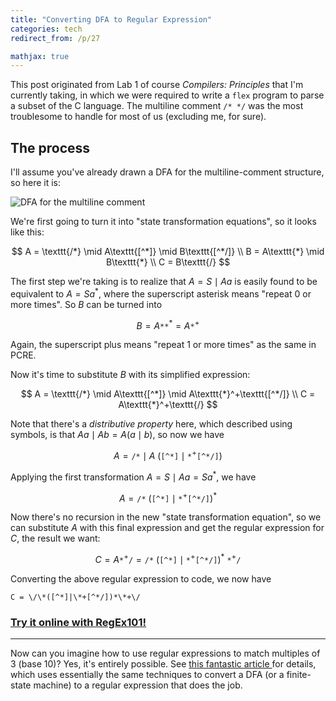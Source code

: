 ```yaml
---
title: "Converting DFA to Regular Expression"
categories: tech
redirect_from: /p/27

mathjax: true
---
```


This post originated from Lab 1 of course *Compilers: Principles* that I'm currently taking, in which we were required to write a `flex` program to parse a subset of the C language. The multiline comment `/* */` was the most troublesome to handle for most of us (excluding me, for sure).

## The process

I'll assume you've already drawn a DFA for the multiline-comment structure, so here it is:

![DFA for the multiline comment](/image/dfa-comment.png)

We're first going to turn it into "state transformation equations", so it looks like this:

$$
A = \texttt{/*} \mid A\texttt{[^*]} \mid B\texttt{[^*/]}
\\
B = A\texttt{*} \mid B\texttt{*}
\\
C = B\texttt{/}
$$

The first step we're taking is to realize that $A=S \mid Aa$ is easily found to be equivalent to $A = Sa^*$, where the superscript asterisk means "repeat 0 or more times". So $B$ can be turned into

$$
B = A\texttt{**}^* = A\texttt{*}^+
$$

Again, the superscript plus means "repeat 1 or more times" as the same in PCRE.

Now it's time to substitute $B$ with its simplified expression:

$$
A =  \texttt{/*} \mid A\texttt{[^*]} \mid A\texttt{*}^+\texttt{[^*/]}
\\
C = A\texttt{*}^+\texttt{/}
$$

Note that there's a *distributive property* here, which described using symbols, is that $Aa \mid Ab = A(a\mid b)$, so now we have

$$
A = \texttt{/*} \mid A\ (\texttt{[^*]} \mid \texttt{*}^+\texttt{[^*/]})
$$

Applying the first transformation $A = S \mid Aa = Sa^*$, we have

$$
A = \texttt{/*}\ (\texttt{[^*]} \mid \texttt{*}^+\texttt{[^*/]})^*
$$

Now there's no recursion in the new "state transformation equation", so we can substitute $A$ with this final expression and get the regular expression for $C$, the result we want:

$$
C = A\texttt{*}^+\texttt{/} =
\texttt{/*}\ (\texttt{[^*]} \mid \texttt{*}^+\texttt{[^*/]})^*\ \texttt{*}^+\texttt{/}
$$

Converting the above regular expression to code, we now have

```
C = \/\*([^*]|\*+[^*/])*\*+\/
```

### [Try it online with RegEx101!](https://regex101.com/r/qAog6Z/1)

---

Now can you imagine how to use regular expressions to match multiples of 3 (base 10)? Yes, it's entirely possible. See [this fantastic article <i class="fa fas fa-xs fa-external-link-alt"></i>](https://www.quaxio.com/triple/) for details, which uses essentially the same techniques to convert a DFA (or a finite-state machine) to a regular expression that does the job.
